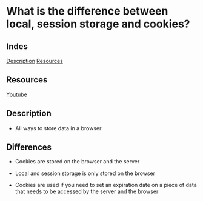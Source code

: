 # What is the difference between local, session storage and cookies?


## Indes
[Description](##description)
[Resources](##resources)

## Resources
[Youtube](https://www.youtube.com/watch?v=AwicscsvGLg)

## Description
- All ways to store data in a browser

## Differences
- Cookies are stored on the browser and the server
- Local and session storage is only stored on the browser

- Cookies are used if you need to set an expiration date on a piece of data that needs to be accessed by the server and the browser